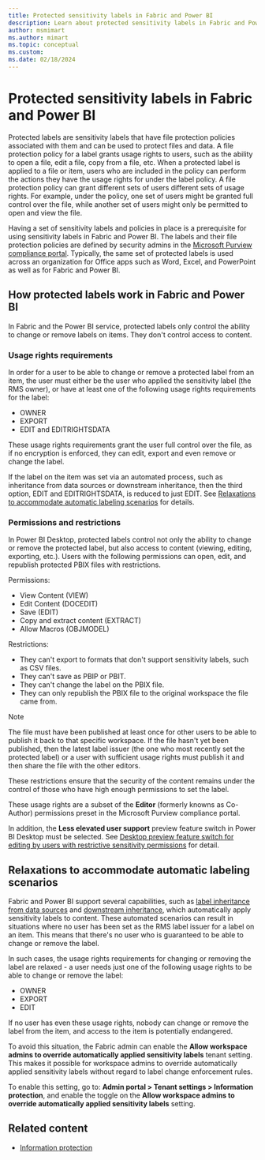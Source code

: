 ```yaml
---
title: Protected sensitivity labels in Fabric and Power BI
description: Learn about protected sensitivity labels in Fabric and Power BI and how they control what you can do with files.
author: msmimart
ms.author: mimart
ms.topic: conceptual
ms.custom:
ms.date: 02/18/2024
---
```

# Protected sensitivity labels in Fabric and Power BI

Protected labels are sensitivity labels that have file protection policies associated with them and can be used to protect files and data. A file protection policy for a label grants usage rights to users, such as the ability to open a file, edit a file, copy from a file, etc. When a protected label is applied to a file or item, users who are included in the policy can perform the actions they have the usage rights for under the label policy. A file protection policy can grant different sets of users different sets of usage rights. For example, under the policy, one set of users might be granted full control over the file, while another set of users might only be permitted to open and view the file.

Having a set of sensitivity labels and policies in place is a prerequisite for using sensitivity labels in Fabric and Power BI. The labels and their file protection policies are defined by security admins in the [Microsoft Purview compliance portal](https://go.microsoft.com/fwlink/p/?linkid=2077149). Typically, the same set of protected labels is used across an organization for Office apps such as Word, Excel, and PowerPoint as well as for Fabric and Power BI.

## How protected labels work in Fabric and Power BI

In Fabric and the Power BI service, protected labels only control the ability to change or remove labels on items. They don't control access to content. 

### Usage rights requirements

In order for a user to be able to change or remove a protected label from an item, the user must either be the user who applied the sensitivity label (the RMS owner), or have at least one of the following usage rights requirements for the label:

- OWNER
- EXPORT
- EDIT and EDITRIGHTSDATA

These usage rights requirements grant the user full control over the file, as if no encryption is enforced, they can edit, export and even remove or change the label.

If the label on the item was set via an automated process, such as inheritance from data sources or downstream inheritance, then the third option, EDIT and EDITRIGHTSDATA, is reduced to just EDIT. See [Relaxations to accommodate automatic labeling scenarios](#relaxations-to-accommodate-automatic-labeling-scenarios) for details.

### Permissions and restrictions

In Power BI Desktop, protected labels control not only the ability to change or remove the protected label, but also access to content (viewing, editing, exporting, etc.). Users with the following permissions can open, edit, and republish protected PBIX files with restrictions.

Permissions: 

- View Content (VIEW)
- Edit Content (DOCEDIT)
- Save (EDIT)
- Copy and extract content (EXTRACT)
- Allow Macros (OBJMODEL)

Restrictions: 

- They can't export to formats that don't support sensitivity labels, such as CSV files.
- They can't save as PBIP or PBIT.
- They can't change the label on the PBIX file.
- They can only republish the PBIX file to the original workspace the file came from.

> [!NOTE]
> The file must have been published at least once for other users to be able to publish it back to that specific workspace. If the file hasn't yet been published, then the latest label issuer (the one who most recently set the protected label) or a user with sufficient usage rights must publish it and then share the file with the other editors.

These restrictions ensure that the security of the content remains under the control of those who have high enough permissions to set the label.

These usage rights are a subset of the **Editor** (formerly knowns as Co-Author) permissions preset in the Microsoft Purview compliance portal.

In addition, the **Less elevated user support** preview feature switch in Power BI Desktop must be selected. See [Desktop preview feature switch for editing by users with restrictive sensitivity permissions](../admin/service-admin-portal-information-protection.md#desktop-preview-feature-switch-for-editing-by-users-with-restrictive-sensitivity-permissions) for detail.

## Relaxations to accommodate automatic labeling scenarios

Fabric and Power BI support several capabilities, such as [label inheritance from data sources](service-security-sensitivity-label-inheritance-from-data-sources.md) and [downstream inheritance](service-security-sensitivity-label-downstream-inheritance.md), which automatically apply sensitivity labels to content. These automated scenarios can result in situations where no user has been set as the RMS label issuer for a label on an item. This means that there's no user who is guaranteed to be able to change or remove the label.

In such cases, the usage rights requirements for changing or removing the label are relaxed - a user needs just one of the following usage rights to be able to change or remove the label:

- OWNER
- EXPORT
- EDIT 

If no user has even these usage rights, nobody can change or remove the label from the item, and access to the item is potentially endangered.

To avoid this situation, the Fabric admin can enable the **Allow workspace admins to override automatically applied sensitivity labels** tenant setting. This makes it possible for workspace admins to override automatically applied sensitivity labels without regard to label change enforcement rules.

To enable this setting, go to: **Admin portal > Tenant settings > Information protection**, and enable the toggle on the **Allow workspace admins to override automatically applied sensitivity labels** setting.

## Related content

- [Information protection](information-protection.md)

